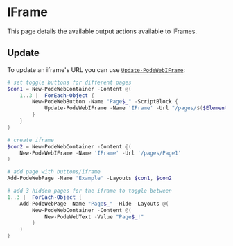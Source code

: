 # IFrame

This page details the available output actions available to IFrames.

## Update

To update an iframe's URL you can use [`Update-PodeWebIFrame`](../../../Functions/Outputs/Update-PodeWebIFrame):

```powershell
# set toggle buttons for different pages
$con1 = New-PodeWebContainer -Content @(
    1..3 |  ForEach-Object {
        New-PodeWebButton -Name "Page$_" -ScriptBlock {
            Update-PodeWebIFrame -Name 'IFrame' -Url "/pages/$($ElementData.Name)"
        }
    }
)

# create iframe
$con2 = New-PodeWebContainer -Content @(
    New-PodeWebIFrame -Name 'IFrame' -Url '/pages/Page1'
)

# add page with buttons/iframe
Add-PodeWebPage -Name 'Example' -Layouts $con1, $con2

# add 3 hidden pages for the iframe to toggle between
1..3 |  ForEach-Object {
    Add-PodeWebPage -Name "Page$_" -Hide -Layouts @(
        New-PodeWebContainer -Content @(
            New-PodeWebText -Value "Page$_!"
        )
    )
}
```
